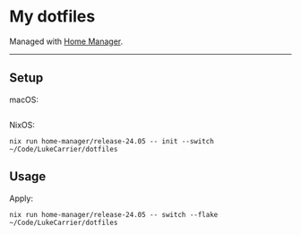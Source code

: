 # My dotfiles

Managed with [Home Manager](https://github.com/nix-community/home-manager).

---

## Setup

macOS:

```console
```

NixOS:

```console
nix run home-manager/release-24.05 -- init --switch ~/Code/LukeCarrier/dotfiles
```

## Usage

Apply:

```console
nix run home-manager/release-24.05 -- switch --flake ~/Code/LukeCarrier/dotfiles
```
